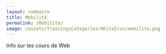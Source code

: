 ```yaml
---
layout: sommaire
title: Mobilité
permalink: /Mobilite/
image: /assets/TrainingsCategories/WhiteIcon/mobilite.png
---
```


Info sur les cours de Web
